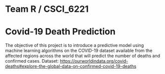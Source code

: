 # Team R / CSCI_6221
# Covid-19 Death Prediction 
The objective of this project is to introduce a predictive model using machine learning algorithms on the COVID-19 dataset available from the affected regions across the world that will predict the number of deaths and confirmed cases.
Dataset: https://ourworldindata.org/covid-deaths#explore-the-global-data-on-confirmed-covid-19-deaths
